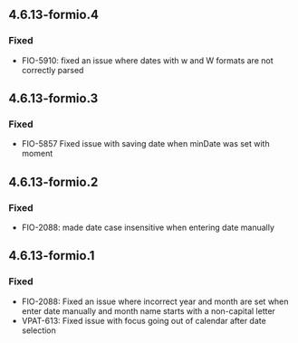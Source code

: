## 4.6.13-formio.4
### Fixed 
 - FIO-5910: fixed an issue where dates with w and W formats are not correctly parsed
   
## 4.6.13-formio.3
### Fixed
 - FIO-5857 Fixed issue with saving date when minDate was set with moment
   
## 4.6.13-formio.2
### Fixed
 - FIO-2088: made date case insensitive when entering date manually

## 4.6.13-formio.1
### Fixed
 - FIO-2088: Fixed an issue where incorrect year and month are set when enter date manually and month name starts with a non-capital letter
 - VPAT-613: Fixed issue with focus going out of calendar after date selection
